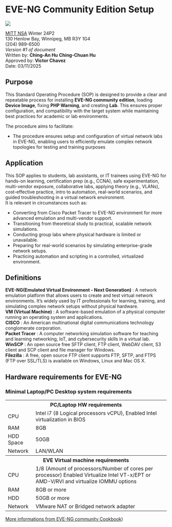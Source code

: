 #  EVE-NG Community Edition Setup
![](https://encrypted-tbn0.gstatic.com/images?q=tbn:ANd9GcTfl4UoFvHn9M4mdhpcJL_uAXgQ4WHNLbVNRkBRS8V0LDq0jITBZC12xwXaYbQ1TzTOOD8&usqp=CAU)

[MITT NSA](https://mitt.ca/programs/post-secondary-programs/2385/network-and-systems-administrator-diploma) Winter 24P2\
130 Henlow Bay, Winnipeg, MB R3Y 1G4\
(204) 989-6500\
*Version #1 of document*\
Written by:  **Ching-An Hu** **Ching-Chuan Hu**\
Approved by: **Victor Chavez**\
Date: 03/11/2025

## Purpose
This Standard Operating Procedure (SOP) is designed  to provide a clear and repeatable process for installing **EVE-NG community edition**, loading **Device Image**, fixing **PHP Warning**, and creating **Lab**. 
This ensures proper configuration, and compatibility with the target system while maintaining best practices for academic or lab environments.

The procedure aims to facilitate:
  * The procedure ensures setup and configuration of virtual network labs in EVE-NG, enabling users to efficiently emulate complex network topologies for testing and training purposes
  
    
## Application
This SOP applies to students, lab assistants, or IT trainees using EVE-NG for hands-on learning, certification prep (e.g., CCNA), safe experimentation, multi-vendor exposure, collaborative labs, applying theory (e.g., VLANs), cost-effective practice, intro to automation, real-world scenarios, and guided troubleshooting in a virtual network environment.\
It is relevant in circumstances such as:
 * Converting from Cisco Packet Tracer to EVE-NG environment for more advanced emulation and multi-vendor support.
 * Transitioning from theoretical study to practical, scalable network simulations.
 * Conducting group labs where physical hardware is limited or unavailable.
 * Preparing for real-world scenarios by simulating enterprise-grade network setups.
 * Practicing automation and scripting in a controlled, virtualized environment.

## Definitions
**EVE-NG(Emulated Virtual Environment - Next Generation)** : A network emulation platform that allows users to create and test virtual network environments. It’s widely used by IT professionals for learning, training, and simulating complex network setups without physical hardware.\
**VM (Virtual Machine)** : A software-based emulation of a physical computer running an operating system and applications.\
**CISCO** : An American multinational digital communications technology conglomerate corporation.\
**Packet Tracer** : A computer networking simulation software for teaching and learning networking, IoT, and cybersecurity skills in a virtual lab.\
**WinSCP** : An open source free SFTP client, FTP client, WebDAV client, S3 client and SCP client and file manager for Windows.\
**Filezilla** : A free, open source FTP client supports FTP, SFTP, and FTPS (FTP over SSL/TLS) is available on Windows, Linux and Mac OS X.


## Hardware requirements for EVE-NG
### Minimal Laptop/PC Desktop system requirements
<table>
    <tr>
        <th colspan="2">PC/Laptop HW requirements</th>
    </tr>
    <tr>
        <td>CPU</td>
        <td>Intel i7 (8 Logical processors vCPU), Enabled Intel virtualization in BIOS</td>
    </tr>
    <tr>
        <td>RAM</td>
        <td>8GB</td>
    </tr>
    <tr>
        <td>HDD Space</td>
        <td>50GB</td>
    </tr>
    <tr>
        <td>Network</td>
        <td>LAN/WLAN</td>
    </tr>
    <tr>
        <th colspan="2">EVE Virtual machine requirements</th>
    </tr>
    <tr>
        <td>CPU</td>
        <td>1/8 (Amount of processors/Number of cores per processor) Enabled Virtualize Intel VT-x/EPT or AMD-V/RVI and virtualize IOMMU options</td>
    </tr>
    <tr>
        <td>RAM</td>
        <td>8GB or more</td>
    </tr>
    <tr>
        <td>HDD</td>
        <td>50GB or more</td>
    </tr>
    <tr>
        <td>Network</td>
        <td>VMware NAT or Bridged network adapter</td>
    </tr>
</table>

[More informations from EVE-NG community Cookbook](https://www.eve-ng.net/index.php/documentation/community-cookbook/))

